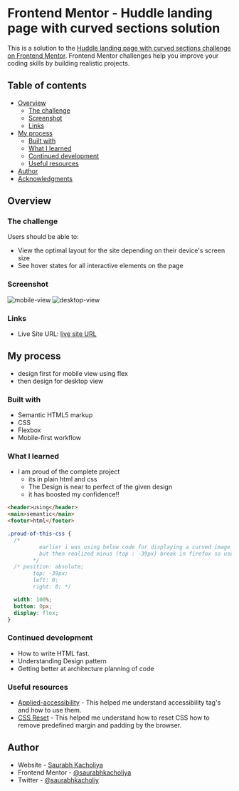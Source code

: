 # Frontend Mentor - Huddle landing page with curved sections solution

This is a solution to the [Huddle landing page with curved sections challenge on Frontend Mentor](https://www.frontendmentor.io/challenges/huddle-landing-page-with-curved-sections-5ca5ecd01e82137ec91a50f2). Frontend Mentor challenges help you improve your coding skills by building realistic projects.

## Table of contents

- [Overview](#overview)
  - [The challenge](#the-challenge)
  - [Screenshot](#screenshot)
  - [Links](#links)
- [My process](#my-process)
  - [Built with](#built-with)
  - [What I learned](#what-i-learned)
  - [Continued development](#continued-development)
  - [Useful resources](#useful-resources)
- [Author](#author)
- [Acknowledgments](#acknowledgments)

## Overview

### The challenge

Users should be able to:

- View the optimal layout for the site depending on their device's screen size
- See hover states for all interactive elements on the page

### Screenshot

![mobile-view](./mobileView.png) ![desktop-view](./desktopView.png)

### Links

- Live Site URL: [live site URL](https://saurabhkacholiya.github.io/huddle-landing-page/)

## My process

- design first for mobile view using flex
- then design for desktop view

### Built with

- Semantic HTML5 markup
- CSS
- Flexbox
- Mobile-first workflow

### What I learned

- I am proud of the complete project
  - its in plain html and css
  - The Design is near to perfect of the given design
  - it has boosted my confidence!!

```html
<header>using</header>
<main>semantic</main>
<footer>html</footer>
```

```css
.proud-of-this-css {
  /* 
          earlier i was using below code for displaying a curved image 
          but then realized minus (top : -39px) break in firefox so used the other section
        */
  /* position: absolute;
        top: -39px;
        left: 0;
        right: 0; */

  width: 100%;
  bottom: 0px;
  display: flex;
}
```

### Continued development

- How to write HTML fast.
- Understanding Design pattern
- Getting better at architecture planning of code

### Useful resources

- [Applied-accessibility](https://www.freecodecamp.org/learn/responsive-web-design/applied-accessibility/) - This helped me understand accessibility tag's and how to use them.
- [CSS Reset](https://piccalil.li/blog/a-modern-css-reset) - This helped me understand how to reset CSS how to remove predefined margin and padding by the browser.

## Author

- Website - [Saurabh Kacholiya](https://github.com/saurabhkacholiya)
- Frontend Mentor - [@saurabhkacholiya](https://www.frontendmentor.io/profile/saurabhkacholiya)
- Twitter - [@saurabhkacholiy](https://twitter.com/saurabhkacholiy)
